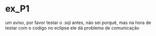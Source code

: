 # ex_P1

um aviso, por favor testar o .sql antes, não sei porquê, mas na hora de testar com o codigo no eclipse ele dá problema de comunicação 
